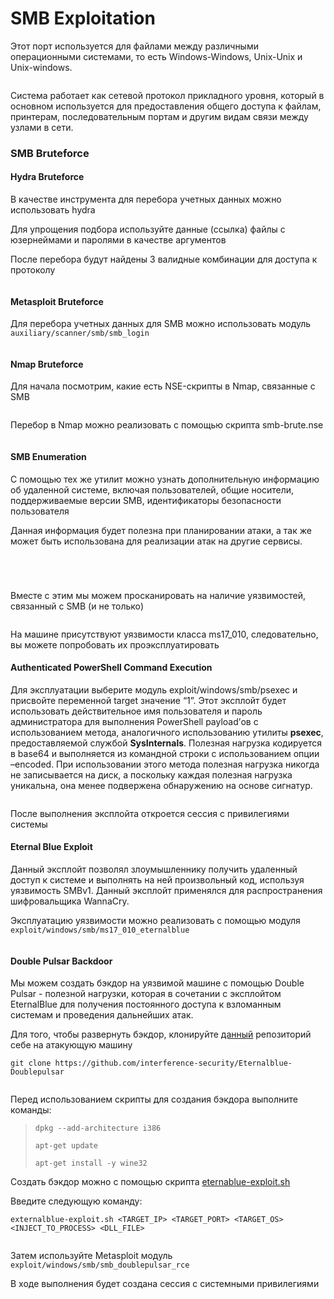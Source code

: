 # SMB Exploitation

Этот порт используется для файлами между различными операционными системами, то есть Windows-Windows, Unix-Unix и Unix-windows.

<figure><img src="../.gitbook/assets/image.png" alt=""><figcaption></figcaption></figure>

Система работает как сетевой протокол прикладного уровня, который в основном используется для предоставления общего доступа к файлам, принтерам, последовательным портам и другим видам связи между узлами в сети.

### SMB Bruteforce

#### Hydra Bruteforce

В качестве инструмента для перебора учетных данных можно использовать hydra

Для упрощения подбора используйте данные (ссылка) файлы с юзернеймами и паролями в качестве аргументов

После перебора будут найдены 3 валидные комбинации для доступа к протоколу

<figure><img src="../.gitbook/assets/image (1).png" alt=""><figcaption></figcaption></figure>

#### Metasploit Bruteforce

Для перебора учетных данных для SMB можно использовать модуль `auxiliary/scanner/smb/smb_login`

<figure><img src="../.gitbook/assets/image (2).png" alt=""><figcaption></figcaption></figure>

#### Nmap Bruteforce

Для начала посмотрим, какие есть NSE-скрипты в Nmap, связанные с SMB

<figure><img src="../.gitbook/assets/image (3).png" alt=""><figcaption></figcaption></figure>

Перебор в Nmap можно реализовать с помощью скрипта smb-brute.nse

<figure><img src="../.gitbook/assets/image (4).png" alt=""><figcaption></figcaption></figure>

#### SMB Enumeration

С помощью тех же утилит можно узнать дополнительную информацию об удаленной системе, включая пользователей, общие носители, поддерживаемые версии SMB, идентификаторы безопасности пользователя

Данная информация будет полезна при планировании атаки, а так же может быть использована для реализации атак на другие сервисы.

<figure><img src="../.gitbook/assets/image (5).png" alt=""><figcaption></figcaption></figure>

<figure><img src="../.gitbook/assets/image (6).png" alt=""><figcaption></figcaption></figure>

<figure><img src="../.gitbook/assets/image (7).png" alt=""><figcaption></figcaption></figure>

<figure><img src="../.gitbook/assets/image (8).png" alt=""><figcaption></figcaption></figure>

Вместе с этим мы можем просканировать на наличие уязвимостей, связанный с SMB (и не только)

<figure><img src="../.gitbook/assets/image (9).png" alt=""><figcaption></figcaption></figure>

На машине присутствуют уязвимости класса ms17\_010, следовательно, вы можете попробовать их проэксплуатировать

#### Authenticated PowerShell Command Execution

Для эксплуатации выберите модуль exploit/windows/smb/psexec и присвойте переменной target значение “1”. Этот эксплойт будет использовать действительное имя пользователя и пароль администратора для выполнения PowerShell payload’ов с использованием метода, аналогичного использованию утилиты **psexec**, предоставляемой службой **SysInternals**. Полезная нагрузка кодируется в base64 и выполняется из командной строки с использованием опции –encoded. При использовании этого метода полезная нагрузка никогда не записывается на диск, а поскольку каждая полезная нагрузка уникальна, она менее подвержена обнаружению на основе сигнатур.

<figure><img src="../.gitbook/assets/image (10).png" alt=""><figcaption></figcaption></figure>

После выполнения эксплойта откроется сессия с привилегиями системы

#### Eternal Blue Exploit

Данный эксплойт позволял злоумышленнику получить удаленный доступ к системе и выполнять на ней произвольный код, используя уязвимость SMBv1. Данный эксплойт применялся для распространения шифровальщика WannaCry.

Эксплуатацию уязвимости можно реализовать с помощью модуля `exploit/windows/smb/ms17_010_eternalblue`

<figure><img src="../.gitbook/assets/image (11).png" alt=""><figcaption></figcaption></figure>

#### Double Pulsar Backdoor

Мы можем создать бэкдор на уязвимой машине с помощью Double Pulsar - полезной нагрузки, которая в сочетании с эксплойтом EternalBlue для получения постоянного доступа к взломанным системам и проведения дальнейших атак.

Для того, чтобы развернуть бэкдор, клонируйте [данный](https://github.com/interference-security/Eternalblue-Doublepulsar) репозиторий себе на атакующую машину

```
git clone https://github.com/interference-security/Eternalblue-Doublepulsar
```

<figure><img src="../.gitbook/assets/image (12).png" alt=""><figcaption></figcaption></figure>

Перед использованием скрипты для создания бэкдора выполните команды:

> `dpkg --add-architecture i386`&#x20;
>
> `apt-get update`&#x20;
>
> `apt-get install -y wine32`

Создать бэкдор можно с помощью скрипта [eternablue-exploit.sh](http://eternablue-exploit.sh)

Введите следующую команду:&#x20;

```
externalblue-exploit.sh <TARGET_IP> <TARGET_PORT> <TARGET_OS> <INJECT_TO_PROCESS> <DLL_FILE>
```

<figure><img src="../.gitbook/assets/image (13).png" alt=""><figcaption></figcaption></figure>

Затем используйте Metasploit модуль `exploit/windows/smb/smb_doublepulsar_rce`

В ходе выполнения будет создана сессия с системными привилегиями

<figure><img src="../.gitbook/assets/image (14).png" alt=""><figcaption></figcaption></figure>
